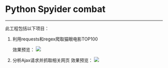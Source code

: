 # Python Spyider combat
---
此工程包括以下项目：

1. 利用requests和regex爬取猫眼电影TOP100

	效果预览：
	![](https://i.imgur.com/o5ppjnH.png)

2. 分析Ajax请求并抓取相关网页
	效果预览：
	![](https://i.imgur.com/n24kpWK.jpg)